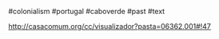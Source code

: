 #colonialism 
#portugal 
#caboverde
#past 
#text 


http://casacomum.org/cc/visualizador?pasta=06362.001#!47
